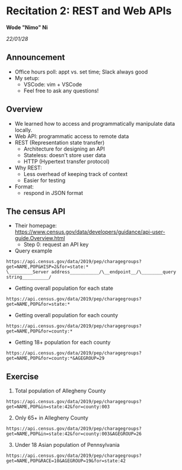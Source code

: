 # Recitation 2: REST and Web APIs

__Wode "Nimo" Ni__

_22/01/28_

## Announcement

* Office hours poll: appt vs. set time; Slack always good
* My setup:
  * VSCode: vim + VSCode
  * Feel free to ask any questions!

## Overview

* We learned how to access and programmatically manipulate data locally.
* Web API: programmatic access to remote data
* REST (Representation state transfer)
  * Architecture for designing an API
  * Stateless: doesn't store user data
  * HTTP (Hypertext transfer protocol)
* Why REST:
  * Less overhead of keeping track of context
  * Easier for testing
* Format:
  * respond in JSON format

## The census API

* Their homepage: <https://www.census.gov/data/developers/guidance/api-user-guide.Overview.html>
  * Step 0: request an API key
* Query example

```
https://api.census.gov/data/2019/pep/charagegroups?get=NAME,POP&HISP=2&for=state:*
\_________Server address___________/\__endpoint__/\________query string__________/
```
* Getting overall population for each state

```
https://api.census.gov/data/2019/pep/charagegroups?get=NAME,POP&for=state:*
```

* Getting overall population for each county

```
https://api.census.gov/data/2019/pep/charagegroups?get=NAME,POP&for=county:*
```

* Getting 18+ population for each county

```
https://api.census.gov/data/2019/pep/charagegroups?get=NAME,POP&for=county:*&AGEGROUP=29
```

## Exercise

1. Total population of Allegheny County

```
https://api.census.gov/data/2019/pep/charagegroups?get=NAME,POP&in=state:42&for=county:003
```

2. Only 65+ in Allegheny County

```
https://api.census.gov/data/2019/pep/charagegroups?get=NAME,POP&in=state:42&for=county:003&AGEGROUP=26

```

3. Under 18 Asian population of Pennsylvania

```
https://api.census.gov/data/2019/pep/charagegroups?get=NAME,POP&RACE=10&AGEGROUP=19&for=state:42
```
